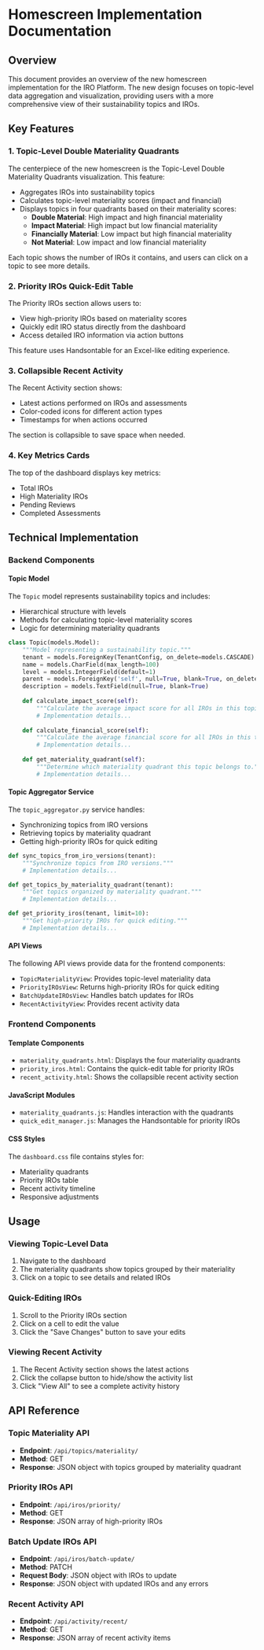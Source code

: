 # Homescreen Implementation Documentation

## Overview

This document provides an overview of the new homescreen implementation for the IRO Platform. The new design focuses on topic-level data aggregation and visualization, providing users with a more comprehensive view of their sustainability topics and IROs.

## Key Features

### 1. Topic-Level Double Materiality Quadrants

The centerpiece of the new homescreen is the Topic-Level Double Materiality Quadrants visualization. This feature:

- Aggregates IROs into sustainability topics
- Calculates topic-level materiality scores (impact and financial)
- Displays topics in four quadrants based on their materiality scores:
  - **Double Material**: High impact and high financial materiality
  - **Impact Material**: High impact but low financial materiality
  - **Financially Material**: Low impact but high financial materiality
  - **Not Material**: Low impact and low financial materiality

Each topic shows the number of IROs it contains, and users can click on a topic to see more details.

### 2. Priority IROs Quick-Edit Table

The Priority IROs section allows users to:

- View high-priority IROs based on materiality scores
- Quickly edit IRO status directly from the dashboard
- Access detailed IRO information via action buttons

This feature uses Handsontable for an Excel-like editing experience.

### 3. Collapsible Recent Activity

The Recent Activity section shows:

- Latest actions performed on IROs and assessments
- Color-coded icons for different action types
- Timestamps for when actions occurred

The section is collapsible to save space when needed.

### 4. Key Metrics Cards

The top of the dashboard displays key metrics:

- Total IROs
- High Materiality IROs
- Pending Reviews
- Completed Assessments

## Technical Implementation

### Backend Components

#### Topic Model

The `Topic` model represents sustainability topics and includes:

- Hierarchical structure with levels
- Methods for calculating topic-level materiality scores
- Logic for determining materiality quadrants

```python
class Topic(models.Model):
    """Model representing a sustainability topic."""
    tenant = models.ForeignKey(TenantConfig, on_delete=models.CASCADE)
    name = models.CharField(max_length=100)
    level = models.IntegerField(default=1)
    parent = models.ForeignKey('self', null=True, blank=True, on_delete=models.SET_NULL)
    description = models.TextField(null=True, blank=True)
    
    def calculate_impact_score(self):
        """Calculate the average impact score for all IROs in this topic."""
        # Implementation details...
    
    def calculate_financial_score(self):
        """Calculate the average financial score for all IROs in this topic."""
        # Implementation details...
    
    def get_materiality_quadrant(self):
        """Determine which materiality quadrant this topic belongs to."""
        # Implementation details...
```

#### Topic Aggregator Service

The `topic_aggregator.py` service handles:

- Synchronizing topics from IRO versions
- Retrieving topics by materiality quadrant
- Getting high-priority IROs for quick editing

```python
def sync_topics_from_iro_versions(tenant):
    """Synchronize topics from IRO versions."""
    # Implementation details...

def get_topics_by_materiality_quadrant(tenant):
    """Get topics organized by materiality quadrant."""
    # Implementation details...

def get_priority_iros(tenant, limit=10):
    """Get high-priority IROs for quick editing."""
    # Implementation details...
```

#### API Views

The following API views provide data for the frontend components:

- `TopicMaterialityView`: Provides topic-level materiality data
- `PriorityIROsView`: Returns high-priority IROs for quick editing
- `BatchUpdateIROsView`: Handles batch updates for IROs
- `RecentActivityView`: Provides recent activity data

### Frontend Components

#### Template Components

- `materiality_quadrants.html`: Displays the four materiality quadrants
- `priority_iros.html`: Contains the quick-edit table for priority IROs
- `recent_activity.html`: Shows the collapsible recent activity section

#### JavaScript Modules

- `materiality_quadrants.js`: Handles interaction with the quadrants
- `quick_edit_manager.js`: Manages the Handsontable for priority IROs

#### CSS Styles

The `dashboard.css` file contains styles for:

- Materiality quadrants
- Priority IROs table
- Recent activity timeline
- Responsive adjustments

## Usage

### Viewing Topic-Level Data

1. Navigate to the dashboard
2. The materiality quadrants show topics grouped by their materiality
3. Click on a topic to see details and related IROs

### Quick-Editing IROs

1. Scroll to the Priority IROs section
2. Click on a cell to edit the value
3. Click the "Save Changes" button to save your edits

### Viewing Recent Activity

1. The Recent Activity section shows the latest actions
2. Click the collapse button to hide/show the activity list
3. Click "View All" to see a complete activity history

## API Reference

### Topic Materiality API

- **Endpoint**: `/api/topics/materiality/`
- **Method**: GET
- **Response**: JSON object with topics grouped by materiality quadrant

### Priority IROs API

- **Endpoint**: `/api/iros/priority/`
- **Method**: GET
- **Response**: JSON array of high-priority IROs

### Batch Update IROs API

- **Endpoint**: `/api/iros/batch-update/`
- **Method**: PATCH
- **Request Body**: JSON object with IROs to update
- **Response**: JSON object with updated IROs and any errors

### Recent Activity API

- **Endpoint**: `/api/activity/recent/`
- **Method**: GET
- **Response**: JSON array of recent activity items

